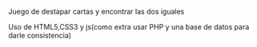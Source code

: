 Juego de destapar cartas y encontrar las dos iguales

Uso de HTML5,CSS3 y js(como extra usar PHP y una base de datos para darle consistencia)
